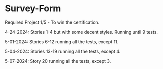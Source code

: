# Survey-Form
Required Project 1/5 - To win the certification.

4-24-2024: Stories 1-4 but with some decent styles. Running until 9 tests.

5-01-2024: Stories 6-12 running all the tests, except 11.

5-04-2024: Stories 13-19 running all the tests, except 4.

5-07-2024: Story 20 running all the tests, except 3.

